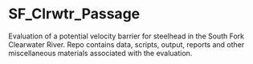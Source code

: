 # SF_Clrwtr_Passage
Evaluation of a potential velocity barrier for steelhead in the South Fork Clearwater River. Repo contains data, scripts, output, reports and other miscellaneous materials associated with the evaluation.
